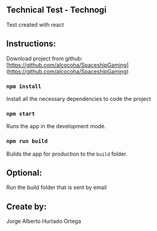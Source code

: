 ## Technical Test - Technogi

Test created with react

## Instructions:

Download project from github: [https://github.com/alcocoha/SpaceshipGaming] (https://github.com/alcocoha/SpaceshipGaming)

### `npm install`

Install all the necessary dependencies to code the project

### `npm start`

Runs the app in the development mode.

### `npm run build`

Builds the app for production to the `build` folder.

## Optional:

Run the build folder that is sent by email

## Create by:

Jorge Alberto Hurtado Ortega
